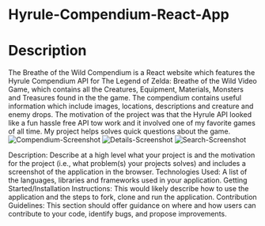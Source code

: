 # Hyrule-Compendium-React-App
# Description
The Breathe of the Wild Compendium is a React website which features the Hyrule Compendium API for The Legend of Zelda: Breathe of the Wild Video Game, which contains all the Creatures, Equipment, Materials, Monsters and Treasures found in the the game. The compendium contains useful information which include images, locations, descriptions and creature and enemy drops. The motivation of the project was that the Hyrule API looked like a fun hassle free API tow work and it involved one of my favorite games of all time. My project helps solves quick questions about the game.
![Compendium-Screenshot](https://user-images.githubusercontent.com/93820113/148896388-ff5160a7-0eb3-4999-a82d-07cf8234d37e.png)
![Details-Screenshot](https://user-images.githubusercontent.com/93820113/148896409-c4337168-b7a2-4455-b416-bda642832211.png)
![Search-Screenshot](https://user-images.githubusercontent.com/93820113/148896437-132b5a12-2cf1-4630-8514-444a3e288d66.png)


Description: Describe at a high level what your project is and the motivation for the project (i.e., what problem(s) your projects solves) and includes a screenshot of the application in the browser.
 Technologies Used: A list of the languages, libraries and frameworks used in your application.
 Getting Started/Installation Instructions: This would likely describe how to use the application and the steps to fork, clone and run the application.
 Contribution Guidelines: This section should offer guidance on where and how users can contribute to your code, identify bugs, and propose improvements.
